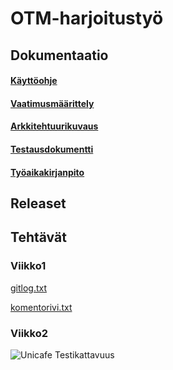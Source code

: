 # OTM-harjoitustyö
## Dokumentaatio

#### [Käyttöohje](https://github.com/rescawen/otm-harjoitustyo/blob/master/dokumentointi/kayttoohje.md)
#### [Vaatimusmäärittely](https://github.com/rescawen/otm-harjoitustyo/blob/master/dokumentointi/vaatimusmaarittely.md)
#### [Arkkitehtuurikuvaus](https://github.com/rescawen/otm-harjoitustyo/blob/master/dokumentointi/arkkitehtuuri.md)
#### [Testausdokumentti](https://github.com/rescawen/otm-harjoitustyo/blob/master/dokumentointi/testaus.md)
#### [Työaikakirjanpito](https://github.com/rescawen/otm-harjoitustyo/blob/master/dokumentointi/tuntikirjanpito.md)

## Releaset

## Tehtävät
### Viikko1

[gitlog.txt](https://github.com/rescawen/otm-harjoitustyo/blob/master/laskarit/viikko1/gitlog.txt)

[komentorivi.txt](https://github.com/rescawen/otm-harjoitustyo/blob/master/laskarit/viikko1/komentorivi.txt)

### Viikko2

![Unicafe Testikattavuus](https://user-images.githubusercontent.com/22350348/39563995-09ee0bc2-4ebb-11e8-93cc-c6e233e5a60d.png)
